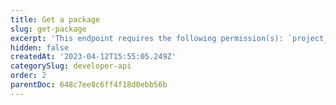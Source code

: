 ```yaml
---
title: Get a package
slug: get-package
excerpt: 'This endpoint requires the following permission(s): `project_configuration:packages:read`.'
hidden: false
createdAt: '2023-04-12T15:55:05.249Z'
categorySlug: developer-api
order: 2
parentDoc: 648c7ee8c6ff4f18d0ebb56b
---
```

